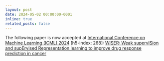 ```yaml
---
layout: post
date: 2024-05-02 00:00:00-0001
inline: true
related_posts: false
---
```


The following paper is now accepted at [International Conference on Machine Learning (ICML) 2024](https://icml.cc/Conferences/2024) [h5-index: 268]: [WISER: Weak supervISion and supErvised Representation learning to improve drug response prediction in cancer](https://icml.cc/virtual/2024/poster/34824)

